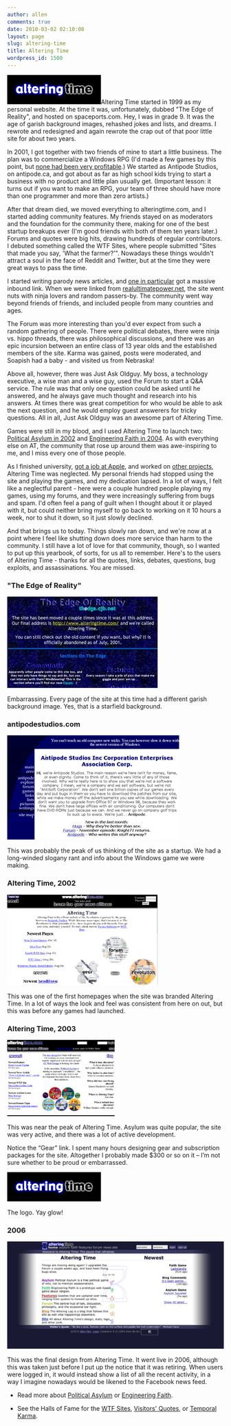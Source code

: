 ```yaml
---
author: allen
comments: true
date: 2010-03-02 02:10:08
layout: page
slug: altering-time
title: Altering Time
wordpress_id: 1500
---
```


![](/images/wp-uploads/2010/03/altering-time.png)Altering Time started in 1999 as my personal website. At the time it was, unfortunately, dubbed "The Edge of Reality", and hosted on spaceports.com. Hey, I was in grade 9. It was the age of garish background images, rehashed jokes and lists, and dreams. I rewrote and redesigned and again rewrote the crap out of that poor little site for about two years.

In 2001, I got together with two friends of mine to start a little business. The plan was to commercialize a Windows RPG (I'd made a few games by this point, but [none had been very profitable](http://www.antipode.ca/2006/fantasytech-3-goto-fun/).) We started as Antipode Studios, on antipode.ca, and got about as far as high school kids trying to start a business with no product and little plan usually get. (Important lesson: it turns out if you want to make an RPG, your team of three should have more than one programmer and more than zero artists.)

After that dream died, we moved everything to alteringtime.com, and I started adding community features. My friends stayed on as moderators and the foundation for the community there, making for one of the best startup breakups ever (I'm good friends with both of them ten years later.) Forums and quotes were big hits, drawing hundreds of regular contributors. I debuted something called the WTF Sites, where people submitted "Sites that made you say, 'What the farmer?'". Nowadays these things wouldn't attract a soul in the face of Reddit and Twitter, but at the time they were great ways to pass the time.

I started writing parody news articles, and [one in particular](/2002/ninjas/) got a massive inbound link. When we were linked from [realultimatepower.net](http://realultimatepower.net/), the site went nuts with ninja lovers and random passers-by. The community went way beyond friends of friends, and included people from many countries and ages.

The Forum was more interesting than you'd ever expect from such a random gathering of people. There were political debates, there were ninja vs. hippo threads, there was philosophical discussions, and there was an epic incursion between an entire class of 13 year olds and the established members of the site. Karma was gained, posts were moderated, and Soapish had a baby - and visited us from Nebraska!

Above all, however, there was Just Ask Oldguy. My boss, a technology executive, a wise man and a wise guy, used the Forum to start a Q&A service. The rule was that only one question could be asked until he answered, and he always gave much thought and research into his answers. At times there was great competition for who would be able to ask the next question, and he would employ guest answerers for tricky questions. All in all, Just Ask Oldguy was an awesome part of Altering Time.

Games were still in my blood, and I used Altering Time to launch two: [Political Asylum in 2002](http://www.antipode.ca/political-asylum/) and [Engineering Faith in 2004](http://www.antipode.ca/engineering-faith/). As with everything else on AT, the community that rose up around them was awe-inspiring to me, and I miss every one of those people.

As I finished university, [got a job at Apple](http://www.antipode.ca/2008/appled/), and worked on [other projects](http://www.antipode.ca/me/), Altering Time was neglected. My personal friends had stopped using the site and playing the games, and my dedication lapsed. In a lot of ways, I felt like a neglectful parent - here were a couple hundred people playing my games, using my forums, and they were increasingly suffering from bugs and spam. I'd often feel a pang of guilt when I thought about it or played with it, but could neither bring myself to go back to working on it 10 hours a week, nor to shut it down, so it just slowly declined.

And that brings us to today. Things slowly ran down, and we're now at a point where I feel like shutting down does more service than harm to the community. I still have a lot of love for that community, though, so I wanted to put up this yearbook, of sorts, for us all to remember. Here's to the users of Altering Time - thanks for all the quotes, links, debates, questions, bug exploits, and assassinations. You are missed.

### "The Edge of Reality"

![](/images/wp-uploads/2010/03/thedgenet.jpg)

Embarrassing. Every page of the site at this time had a different garish background image. Yes, that is a starfield background.

### antipodestudios.com

![](/images/wp-uploads/2010/03/antipodeca.gif)

This was probably the peak of us thinking of the site as a startup. We had a long-winded slogany rant and info about the Windows game we were making.

### Altering Time, 2002

![](/images/wp-uploads/2010/03/oldat.jpg)


This was one of the first homepages when the site was branded Altering Time. In a lot of ways the look and feel was consistent from here on out, but this was before any games had launched.

### Altering Time, 2003

![](/images/wp-uploads/2010/03/at03.jpg)

This was near the peak of Altering Time. Asylum was quite popular, the site was very active, and there was a lot of active development.

Notice the “Gear” link. I spent many hours designing gear and subscription packages for the site. Altogether I probably made $300 or so on it – I’m not sure whether to be proud or embarrassed.

![](/images/wp-uploads/2010/03/altering-time.png)

The logo. Yay glow!

### 2006

![](/images/wp-uploads/2010/03/final.jpg)

This was the final design from Altering Time. It went live in 2006, although this was taken just before I put up the notice that it was retiring. When users were logged in, it would instead show a list of all the recent activity, in a way I imagine nowadays would be likened to the Facebook news feed.



* Read more about [Political Asylum](http://www.antipode.ca/political-asylum/) or [Engineering Faith](http://www.antipode.ca/engineering-faith/).

* See the Halls of Fame for the [WTF Sites](/wtf-sites/), [Visitors' Quotes](/visitors-quotes/), or [Temporal Karma](/altering-time-karma/).




